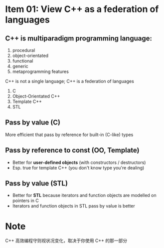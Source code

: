 # Item 01: View C++ as a federation of languages

## C++ is multiparadigm programming language:
01. procedural
02. object-orientated
03. functional
04. generic
05. metaprogramming features

C++ is not a single language;
C++ is a federation of languages

01. C
02. Object-Orientated C++
03. Template C++
04. STL


## Pass by value	(C)
More efficient that pass by reference for built-in (C-like) types

## Pass by reference to const	(OO, Template)
* Better for **user-defined objects** (with constructors / destructors)
* Esp. true for template C++ (you don't know type you're dealing)

## Pass by value	(STL)
* Better for **STL** because iterators and function objects are modelled on pointers in C
* Iterators and function objects in STL pass by value is better

# Note
C++ 高效编程守则视状况变化，取决于你使用 C++ 的那一部分

